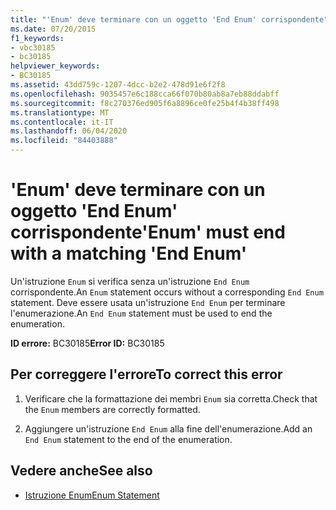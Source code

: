 ```yaml
---
title: "'Enum' deve terminare con un oggetto 'End Enum' corrispondente"
ms.date: 07/20/2015
f1_keywords:
- vbc30185
- bc30185
helpviewer_keywords:
- BC30185
ms.assetid: 43dd759c-1207-4dcc-b2e2-478d91e6f2f8
ms.openlocfilehash: 9035457e6c188cca66f070b80ab8a7eb88ddabff
ms.sourcegitcommit: f8c270376ed905f6a8896ce0fe25b4f4b38ff498
ms.translationtype: MT
ms.contentlocale: it-IT
ms.lasthandoff: 06/04/2020
ms.locfileid: "84403888"
---
```

# <a name="enum-must-end-with-a-matching-end-enum"></a><span data-ttu-id="b39b0-102">'Enum' deve terminare con un oggetto 'End Enum' corrispondente</span><span class="sxs-lookup"><span data-stu-id="b39b0-102">'Enum' must end with a matching 'End Enum'</span></span>
<span data-ttu-id="b39b0-103">Un'istruzione `Enum` si verifica senza un'istruzione `End Enum` corrispondente.</span><span class="sxs-lookup"><span data-stu-id="b39b0-103">An `Enum` statement occurs without a corresponding `End Enum` statement.</span></span> <span data-ttu-id="b39b0-104">Deve essere usata un'istruzione `End Enum` per terminare l'enumerazione.</span><span class="sxs-lookup"><span data-stu-id="b39b0-104">An `End Enum` statement must be used to end the enumeration.</span></span>  
  
 <span data-ttu-id="b39b0-105">**ID errore:** BC30185</span><span class="sxs-lookup"><span data-stu-id="b39b0-105">**Error ID:** BC30185</span></span>  
  
## <a name="to-correct-this-error"></a><span data-ttu-id="b39b0-106">Per correggere l'errore</span><span class="sxs-lookup"><span data-stu-id="b39b0-106">To correct this error</span></span>  
  
1. <span data-ttu-id="b39b0-107">Verificare che la formattazione dei membri `Enum` sia corretta.</span><span class="sxs-lookup"><span data-stu-id="b39b0-107">Check that the `Enum` members are correctly formatted.</span></span>  
  
2. <span data-ttu-id="b39b0-108">Aggiungere un'istruzione `End Enum` alla fine dell'enumerazione.</span><span class="sxs-lookup"><span data-stu-id="b39b0-108">Add an `End Enum` statement to the end of the enumeration.</span></span>  
  
## <a name="see-also"></a><span data-ttu-id="b39b0-109">Vedere anche</span><span class="sxs-lookup"><span data-stu-id="b39b0-109">See also</span></span>

- [<span data-ttu-id="b39b0-110">Istruzione Enum</span><span class="sxs-lookup"><span data-stu-id="b39b0-110">Enum Statement</span></span>](../language-reference/statements/enum-statement.md)
